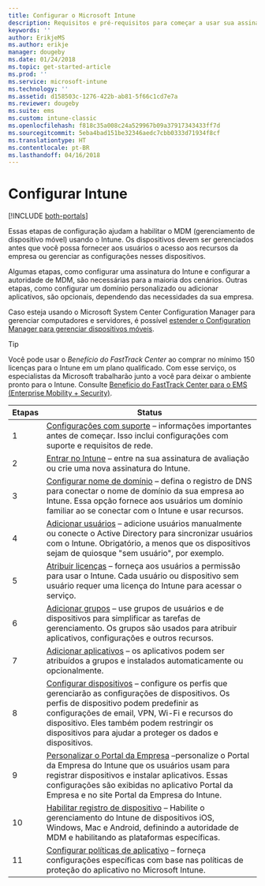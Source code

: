 ```yaml
---
title: Configurar o Microsoft Intune
description: Requisitos e pré-requisitos para começar a usar sua assinatura do Intune
keywords: ''
author: ErikjeMS
ms.author: erikje
manager: dougeby
ms.date: 01/24/2018
ms.topic: get-started-article
ms.prod: ''
ms.service: microsoft-intune
ms.technology: ''
ms.assetid: d158503c-1276-422b-ab81-5f66c1cd7e7a
ms.reviewer: dougeby
ms.suite: ems
ms.custom: intune-classic
ms.openlocfilehash: f818c35a008c24a529967b09a37917343433ff7d
ms.sourcegitcommit: 5eba4bad151be32346aedc7cbb0333d71934f8cf
ms.translationtype: HT
ms.contentlocale: pt-BR
ms.lasthandoff: 04/16/2018
---
```

# <a name="set-up-intune"></a>Configurar Intune

[!INCLUDE [both-portals](./includes/note-for-both-portals.md)]

Essas etapas de configuração ajudam a habilitar o MDM (gerenciamento de dispositivo móvel) usando o Intune. Os dispositivos devem ser gerenciados antes que você possa fornecer aos usuários o acesso aos recursos da empresa ou gerenciar as configurações nesses dispositivos.

Algumas etapas, como configurar uma assinatura do Intune e configurar a autoridade de MDM, são necessárias para a maioria dos cenários. Outras etapas, como configurar um domínio personalizado ou adicionar aplicativos, são opcionais, dependendo das necessidades da sua empresa.

Caso esteja usando o Microsoft System Center Configuration Manager para gerenciar computadores e servidores, é possível [estender o Configuration Manager para gerenciar dispositivos móveis](https://docs.microsoft.com/sccm/mdm/understand/choose-between-standalone-intune-and-hybrid-mobile-device-management).

>[!TIP]
>Você pode usar o *Benefício do FastTrack Center* ao comprar no mínimo 150 licenças para o Intune em um plano qualificado. Com esse serviço, os especialistas da Microsoft trabalharão junto a você para deixar o ambiente pronto para o Intune. Consulte [Benefício do FastTrack Center para o EMS (Enterprise Mobility + Security)](https://docs.microsoft.com/enterprise-mobility-security/Solutions/enterprise-mobility-fasttrack-program).



| Etapas |                                                                                                                       Status                                                                                                                       |
|-------|----------------------------------------------------------------------------------------------------------------------------------------------------------------------------------------------------------------------------------------------------|
|   1   |                                        [Configurações com suporte](supported-devices-browsers.md) – informações importantes antes de começar. Isso inclui configurações com suporte e requisitos de rede.                                         |
|   2   |                                                                 [Entrar no Intune](account-sign-up.md) – entre na sua assinatura de avaliação ou crie uma nova assinatura do Intune.                                                                  |
|   3   |                [Configurar nome de domínio](custom-domain-name-configure.md) – defina o registro de DNS para conectar o nome de domínio da sua empresa ao Intune. Essa opção fornece aos usuários um domínio familiar ao se conectar com o Intune e usar recursos.                |
|   4   |                                   [Adicionar usuários](users-add.md) – adicione usuários manualmente ou conecte o Active Directory para sincronizar usuários com o Intune. Obrigatório, a menos que os dispositivos sejam de quiosque "sem usuário", por exemplo.                                    |
|   5   |                                            [Atribuir licenças](licenses-assign.md) – forneça aos usuários a permissão para usar o Intune. Cada usuário ou dispositivo sem usuário requer uma licença do Intune para acessar o serviço.                                             |
|   6   |                                               [Adicionar grupos](groups-add.md) – use grupos de usuários e de dispositivos para simplificar as tarefas de gerenciamento. Os grupos são usados para atribuir aplicativos, configurações e outros recursos.                                                |
|   7   |                                                                        [Adicionar aplicativos](apps-add.md) – os aplicativos podem ser atribuídos a grupos e instalados automaticamente ou opcionalmente.                                                                         |
|   8   | [Configurar dispositivos](device-profiles.md) – configure os perfis que gerenciarão as configurações de dispositivos. Os perfis de dispositivo podem predefinir as configurações de email, VPN, Wi-Fi e recursos do dispositivo. Eles também podem restringir os dispositivos para ajudar a proteger os dados e dispositivos. |
|   9   |       [Personalizar o Portal da Empresa](company-portal-app.md) –personalize o Portal da Empresa do Intune que os usuários usam para registrar dispositivos e instalar aplicativos. Essas configurações são exibidas no aplicativo Portal da Empresa e no site Portal da Empresa do Intune.       |
|  10   |                                [Habilitar registro de dispositivo](mdm-authority-set.md) – Habilite o gerenciamento do Intune de dispositivos iOS, Windows, Mac e Android, definindo a autoridade de MDM e habilitando as plataformas específicas.                                 |
|  11   |                                                        [Configurar políticas de aplicativo](app-protection-policy.md) – forneça configurações específicas com base nas políticas de proteção do aplicativo no Microsoft Intune.                                                         |

